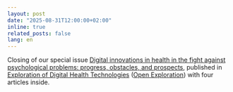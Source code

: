 ```yaml
---
layout: post
date: "2025-08-31T12:00:00+02:00"
inline: true
related_posts: false
lang: en
---
```

Closing of our special issue [Digital innovations in health in the fight against psychological problems: progress, obstacles, and prospects](https://www.explorationpub.com/Journals/edht/Special_Issues/287), published in [Exploration of Digital Health Technologies](https://www.explorationpub.com/Journals/edht) ([Open Exploration](https://www.explorationpub.com/)) with four articles inside.
